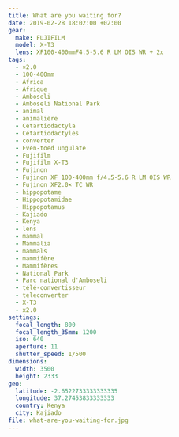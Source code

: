 ```yaml
---
title: What are you waiting for?
date: 2019-02-28 18:02:00 +02:00
gear:
  make: FUJIFILM
  model: X-T3
  lens: XF100-400mmF4.5-5.6 R LM OIS WR + 2x
tags:
  - ×2.0
  - 100-400mm
  - Africa
  - Afrique
  - Amboseli
  - Amboseli National Park
  - animal
  - animalière
  - Cetartiodactyla
  - Cétartiodactyles
  - converter
  - Even-toed ungulate
  - Fujifilm
  - Fujifilm X-T3
  - Fujinon
  - Fujinon XF 100-400mm f/4.5-5.6 R LM OIS WR
  - Fujinon XF2.0× TC WR
  - hippopotame
  - Hippopotamidae
  - Hippopotamus
  - Kajiado
  - Kenya
  - lens
  - mammal
  - Mammalia
  - mammals
  - mammifère
  - Mammifères
  - National Park
  - Parc national d'Amboseli
  - télé-convertisseur
  - teleconverter
  - X-T3
  - x2.0
settings:
  focal_length: 800
  focal_length_35mm: 1200
  iso: 640
  aperture: 11
  shutter_speed: 1/500
dimensions:
  width: 3500
  height: 2333
geo:
  latitude: -2.6522733333333335
  longitude: 37.27453833333333
  country: Kenya
  city: Kajiado
file: what-are-you-waiting-for.jpg
---
```



